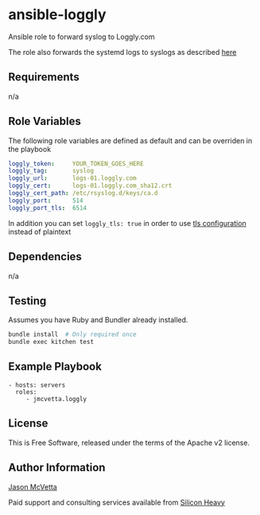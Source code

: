 ansible-loggly
==============

Ansible role to forward syslog to Loggly.com

The role also forwards the systemd logs to syslogs as described [here](https://www.loggly.com/docs/systemd-logs/)

Requirements
------------

n/a

Role Variables
--------------

The following role variables are defined as default and can be overriden in the playbook

```yaml
loggly_token:     YOUR_TOKEN_GOES_HERE
loggly_tag:       syslog
loggly_url:       logs-01.loggly.com
loggly_cert:      logs-01.loggly.com_sha12.crt
loggly_cert_path: /etc/rsyslog.d/keys/ca.d
loggly_port:      514
loggly_port_tls:  6514
```

In addition you can set `loggly_tls: true` in order to use [tls configuration](https://www.loggly.com/docs/rsyslog-tls-configuration/) instead of plaintext

Dependencies
------------

n/a

Testing
-------

Assumes you have Ruby and Bundler already installed.

```bash
bundle install  # Only required once
bundle exec kitchen test
```

Example Playbook
----------------

    - hosts: servers
      roles:
         - jmcvetta.loggly

License
-------

This is Free Software, released under the terms of the Apache v2 license.  

Author Information
------------------

[Jason McVetta](mailto:jason.mcvetta@gmail.com)

Paid support and consulting services available from [Silicon
Heavy](http://siliconheavy.com)